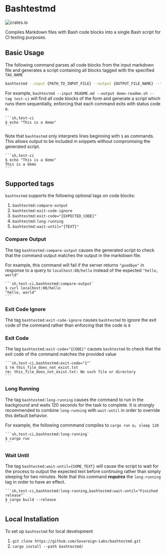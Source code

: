 # Bashtestmd

![crates.io](https://img.shields.io/crates/v/bashtestmd)

Compiles Markdown files with Bash code blocks into a single Bash script for CI testing purposes.

## Basic Usage

The following command parses all code blocks from the input markdown file and generates a script
containing all blocks tagged with the specified `TAG_NAME`

```sh
bashtestmd --input {PATH_TO_INPUT_FILE} --output {OUTPUT_FILE_NAME} --tag {TAG_NAME}`.
```

For example, `bashtestmd --input README.md --output demo-readme.sh --tag test-ci` will find all code blocks
of the form and generate a script which runs them sequentially, enforcing that each command exits with status code `0`.

````
```sh,test-ci
$ echo "This is a demo"
```
````

Note that `bashtestmd` only interprets lines beginning with `$` as commands. This allows output to be included in
snippets without compromising the generated script.

````
```sh,test-ci
$ echo "This is a demo"
This is a demo
```
````

## Supported tags

`bashtestmd` supports the following optional tags on code blocks:

1. `bashtestmd:compare-output`
1. `bashtestmd:exit-code-ignore`
1. `bashtestmd:exit-code="{EXPECTED_CODE}"`
1. `bashtestmd:long-running`
1. `bashtestmd:wait-until="{TEXT}"`

### Compare Output

The tag `bashtestmd:compare-output` causes the generated script to check that the command output
matches the output in the markdown file.

For example, this command will fail if the server returns `"goodbye"` in response to a query to `localhost:80/hello`
instead of the expected `"hello, world"`

````
```sh,test-ci,bashtestmd:compare-output`
$ curl localhost:80/hello
"hello, world"
```
````

### Exit Code Ignore

The tag `bashtestmd:exit-code-ignore` causes `bashtestmd` to ignore the exit code of the command rather than enforcing that the code is `0`

### Exit Code

The tag `bashtestmd:exit-code="{CODE}"` causes `bashtestmd` to check that the exit code of the command matches the provided value

````
```sh,test-ci,bashtestmd:exit-code="1"`
$ rm this_file_does_not_exist.txt
rm: this_file_does_not_exist.txt: No such file or directory
```
````

### Long Running

The tag `bashtestmd:long-running` causes the command to run in the background and waits 120 seconds for the task to complete.
It is strongly recommended to combine `long-running` with `wait-until` in order to override this default behavior.

For example, the following commmand compiles to `cargo run &; sleep 120`

````
```sh,test-ci,bashtestmd:long-running`
$ cargo run
```
````

### Wait Until

The tag `bashtestmd:wait-until={SOME_TEXT}` will cause the script to wait for the process to output the expected text
before continuing rather than simply sleeping for two minutes. Note that this command **_requires_** the `long-running` tag in order to have an effect.

````
```sh,test-ci,bashtestmd:long-running,bashtestmd:wait-until="Finished release"`
$ cargo build --release
```
````

## Local Installation

To set up `bashtestmd` for local development

1. `git clone https://github.com/Sovereign-Labs/bashtestmd.git`
1. `cargo install --path bashtestmd/`
